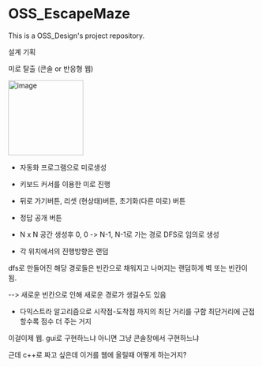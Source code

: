 # OSS_EscapeMaze
This is a OSS_Design's project repository.

설계 기획

미로 탈출 (콘솔 or 반응형 웹)

<img width="152" alt="image" src="https://github.com/user-attachments/assets/ba6c3bf5-4715-4dbe-8464-f8f922de4f18" />

- 자동화 프로그램으로 미로생성

- 키보드 커서를 이용한 미로 진행

- 뒤로 가기버튼, 리셋 (현상태)버튼, 초기화(다른 미로) 버튼

- 정답 공개 버튼

- N x N 공간 생성후 0, 0 -> N-1, N-1로 가는 경로 DFS로 임의로 생성

- 각 위치에서의 진행방향은 랜덤

dfs로 만들어진 해당 경로들은 빈칸으로 채워지고 나머지는
랜덤하게 벽 또는 빈칸이 됨.

--> 새로운 빈칸으로 인해 새로운 경로가 생길수도 있음

- 다익스트라 알고리즘으로 시작점-도착점 까지의 최단 거리를 구함
최단거리에 근접할수록 점수 더 주는 거지

이걸이제 웹. gui로 구현하느냐 아니면 그냥 콘솔창에서 구현하느냐

근데 c++로 짜고 싶은데 이거를 웹에 올릴때 어떻게 하는거지?
